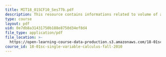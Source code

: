 ```yaml
---
title: MIT18_01SCF10_Ses77b.pdf
description: This resource contains informations related to volume of a wine glass.
type: course
layout: pdf
uid: 0e7db8a31431750b188e8750d34ef8d4
file_type: application/pdf
file_location: >-
  https://open-learning-course-data-production.s3.amazonaws.com/18-01sc-single-variable-calculus-fall-2010/0e7db8a31431750b188e8750d34ef8d4_MIT18_01SCF10_Ses77b.pdf
course_id: 18-01sc-single-variable-calculus-fall-2010
---
```

